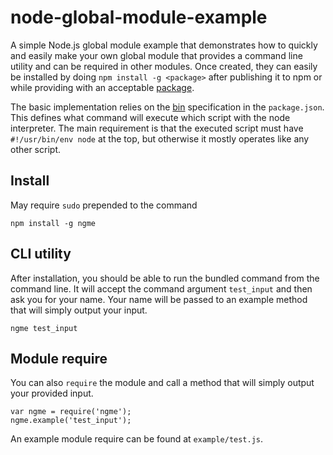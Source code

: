 node-global-module-example
==========================

A simple Node.js global module example that demonstrates how to quickly
and easily make your own global module that provides a command line utility
and can be required in other modules. Once created, they can easily be
installed by doing `npm install -g <package>` after publishing it to npm
or while providing with an acceptable [package](https://www.npmjs.org/doc/cli/npm-install.html).

The basic implementation relies on the [bin](https://www.npmjs.org/doc/package.json.html#bin)
specification in the `package.json`. This defines what command will execute
which script with the node interpreter. The main requirement is that the
executed script must have `#!/usr/bin/env node` at the top, but otherwise
it mostly operates like any other script.

## Install
May require `sudo` prepended to the command

    npm install -g ngme
     
## CLI utility
After installation, you should be able to run the bundled command from
the command line. It will accept the command argument `test_input` and
then ask you for your name. Your name will be passed to an example method
that will simply output your input.

    ngme test_input
    
## Module require
You can also `require` the module and call a method that will simply
output your provided input.

    var ngme = require('ngme');
    ngme.example('test_input');
    
An example module require can be found at `example/test.js`.
